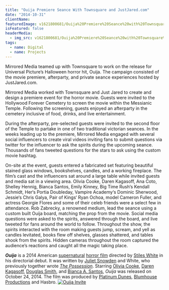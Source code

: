 ```yaml
---
title: "Ouija Premiere Seance With Townsquare and JustJared.com"
date: "2014-10-31"
clientName: 
featuredImage: v1621800681/Ouija%20Premiere%20Seance%20with%20Townsquare%20and%20JustJared.com/OU_evite_c_i5canb.png
isFeatured: false
headerMedia:
  - img_src: v1621800681/Ouija%20Premiere%20Seance%20with%20Townsquare%20and%20JustJared.com/OU_evite_c_i5canb.png
tags:
  - name: Digital
  - name: Projects
---
```



Mirrored Media teamed up with Townsquare to work on the release for Universal Picture’s Halloween horror hit, Ouija.  The campaign consisted of the movie premiere, afterparty, and private seance experiences hosted by JustJared.com.
 
Mirrored Media worked with Townsquare and Just Jared to create and design a premiere event for the horror movie.  Guests were invited to the Hollywood Forever Cemetery to screen the movie within the Messianic Temple.  Following the screening, guests enjoyed an afterparty in the cemetery inclusive of food, drinks, and live entertainment.
 
During the afterparty, pre-selected guests were invited to the second floor of the Temple to partake in one of two traditional victorian seances. In the weeks leading up to the premiere, Mirrored Media engaged with several social influencers to create viral videos inviting fans to submit questions via twitter for the influencer to ask the spirits during the upcoming seance.  Thousands of fans tweeted questions for the stars to ask using the custom movie hashtag.
 
On-site at the event, guests entered a fabricated set featuring beautiful stained glass windows, bookshelves, candles, and a working fireplace.  The film’s cast and the influencers sat around a large table while invited guests and media sat in a viewing area.  Olivia Cooke, Daren Kagasoff, Ana Coto, Shelley Hennig, Bianca Santos, Emily Kinney, Big Time Rush‘s Kendall Schmidt, Her‘s Portia Doubleday, Vampire Academy‘s Dominic Sherwood, Jessie‘s Chris Galya, Pair of Kings‘ Ryan Ochoa, model Cameron Fuller, and actress Georgie Flores and some of their celeb friends were a select few in attendance. Rob Zabrecky, a renowned medium, lead the seance using a custom built Ouija board, matching the prop from the movie.  Social media questions were asked to the spirits, answered through the board, and live tweeted for fans around the world to follow.  Throughout the show, the spirits interacted with the room making guests jump, scream, and yell as candles levitated, books flew off shelves, glasses shattered, and tables shook from the spirits.  Hidden cameras throughout the room captured the audience’s reactions and caught all the magic taking place.

_**Ouija**_ is a 2014 American [supernatural](https://en.wikipedia.org/wiki/Supernatural_fiction "Supernatural fiction") [horror film](https://en.wikipedia.org/wiki/Horror_film "Horror film") directed by [Stiles White](https://en.wikipedia.org/wiki/Stiles_White "Stiles White") in his directorial debut. It was written by [Juliet Snowden](https://en.wikipedia.org/wiki/Juliet_Snowden "Juliet Snowden") and White, who previously together wrote _[The Possession](https://en.wikipedia.org/wiki/The_Possession "The Possession")_. Starring [Olivia Cooke](https://en.wikipedia.org/wiki/Olivia_Cooke "Olivia Cooke"), [Daren Kagasoff](https://en.wikipedia.org/wiki/Daren_Kagasoff "Daren Kagasoff"), [Douglas Smith](https://en.wikipedia.org/wiki/Douglas_Smith_(actor) "Douglas Smith (actor)"), and [Bianca A. Santos](https://en.wikipedia.org/wiki/Bianca_A._Santos "Bianca A. Santos"), _Ouija_ was released on October 24, 2014. The film was produced by [Platinum Dunes](https://en.wikipedia.org/wiki/Platinum_Dunes "Platinum Dunes"), [Blumhouse Productions](https://en.wikipedia.org/wiki/Blumhouse_Productions "Blumhouse Productions") and Hasbro. [![Ouija Invite](http://www.mirroredmedia.com/wp-content/uploads/2014/10/OU_evite_c.png)](http://www.mirroredmedia.com/wp-content/uploads/2014/10/OU_evite_c.png)
